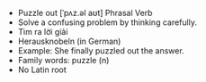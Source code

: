 - Puzzle out	[ˈpʌz.əl aʊt]	Phrasal Verb
- Solve a confusing problem by thinking carefully.
- Tìm ra lời giải
- Herausknobeln (in German)
- Example: She finally puzzled out the answer.
- Family words: puzzle (n)
- No Latin root